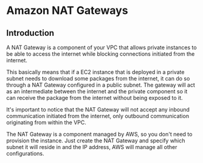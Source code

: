 # Amazon NAT Gateways

## Introduction

A NAT Gateway is a component of your VPC that allows private instances to be able to access the internet while blocking connections initiated from the internet.

This basically means that if a EC2 instance that is deployed in a private subnet needs to download some packages from the internet, it can do so through a NAT Gateway configured in a public subnet. The gateway will act as an intermediate between the internet and the private component so it can receive the package from the internet without being exposed to it.

It's important to notice that the NAT Gateway will not accept any inbound communication initiated from the internet, only outbound communication originating from within the VPC.

The NAT Gateway is a component managed by AWS, so you don't need to provision the instance. Just create the NAT Gateway and specify which subnet it will reside in and the IP address, AWS will manage all other configurations.